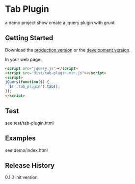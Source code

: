# Tab Plugin

a demo project show create a jquery plugin with grunt

## Getting Started
Download the [production version][min] or the [development version][max].

[min]: https://raw.github.com/lyuehh/grunt_demo_jquery_tab/master/dist/tab-plugin.min.js
[max]: https://raw.github.com/lyuehh/grunt_demo_jquery_tab/master/dist/tab-plugin.js

In your web page:

```html
<script src="jquery.js"></script>
<script src="dist/tab-plugin.min.js"></script>
<script>
jQuery(function($) {
  $('.tab_plugin').tab();
});
</script>
```
## Test

see test/tab-plugin.html

## Examples
see demo/index.html

## Release History
0.1.0 init version
